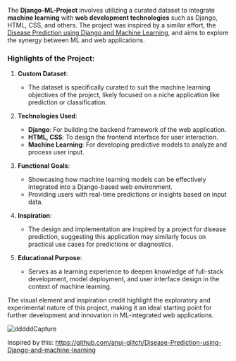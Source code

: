 The **Django-ML-Project** involves utilizing a curated dataset to integrate **machine learning** with **web development technologies** such as Django, HTML, CSS, and others. The project was inspired by a similar effort, the [Disease Prediction using Django and Machine Learning](https://github.com/anuj-glitch/Disease-Prediction-using-Django-and-machine-learning), and aims to explore the synergy between ML and web applications. 

### Highlights of the Project:
1. **Custom Dataset**:
   - The dataset is specifically curated to suit the machine learning objectives of the project, likely focused on a niche application like prediction or classification.

2. **Technologies Used**:
   - **Django**: For building the backend framework of the web application.
   - **HTML, CSS**: To design the frontend interface for user interaction.
   - **Machine Learning**: For developing predictive models to analyze and process user input.

3. **Functional Goals**:
   - Showcasing how machine learning models can be effectively integrated into a Django-based web environment.
   - Providing users with real-time predictions or insights based on input data.

4. **Inspiration**:
   - The design and implementation are inspired by a project for disease prediction, suggesting this application may similarly focus on practical use cases for predictions or diagnostics.

5. **Educational Purpose**:
   - Serves as a learning experience to deepen knowledge of full-stack development, model deployment, and user interface design in the context of machine learning.

The visual element and inspiration credit highlight the exploratory and experimental nature of this project, making it an ideal starting point for further development and innovation in ML-integrated web applications.

![dddddCapture](https://user-images.githubusercontent.com/35773374/198842653-bb33c474-9c56-4791-bdb2-d0dfce99de3d.JPG)


Inspired by this: https://github.com/anuj-glitch/Disease-Prediction-using-Django-and-machine-learning

